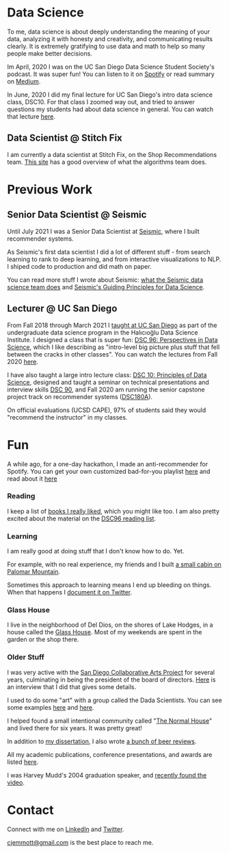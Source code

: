 # Data Science

To me, data science is about deeply understanding the meaning of your data, analyzing it with honesty and creativity, and communicating results clearly. It is extremely gratifying to use data and math to help so many people make better decisions. 

Im April, 2020 I was on the UC San Diego Data Science Student Society's podcast.  It was super fun!  You can listen to it on [Spotify](https://open.spotify.com/show/7yHiQn4eqjy2EAzRNEmQdf) or read summary on [Medium](https://medium.com/ds3ucsd/launching-our-podcast-conversations-with-colin-jemmott-36c567659e8c). 

In June, 2020 I did my final lecture for UC San Diego's intro data science class, DSC10.  For that class I zoomed way out, and tried to answer questions my students had about data science in general.  You can watch that lecture [here](https://www.youtube.com/watch?v=xisjz2AqwCU).

## Data Scientist @ Stitch Fix

I am currently a data scientist at Stitch Fix, on the Shop Recommendations team.  [This site](https://algorithms-tour.stitchfix.com/) has a good overview of what the algorithms team does.

# Previous Work

## Senior Data Scientist @ Seismic

Until July 2021 I was a Senior Data Scientist at [Seismic](https://seismic.com/), where I built recommender systems. 

As Seismic's first data scientist I did a lot of different stuff - from search learning to rank to deep learning, and from interactive visualizations to NLP.  I shiped code to production and did math on paper. 

You can read more stuff I wrote about Seismic: [what the Seismic data science team does](https://medium.com/seismic-data-science/data-science-at-seismic-b4469c7cb6b0) and [Seismic's Guiding Principles for Data Science](https://medium.com/seismic-data-science/seismics-guiding-principles-for-data-science-957ef54e064e).

## Lecturer @ UC San Diego

From Fall 2018 through March 2021 I [taught at UC San Diego](https://ucsdnews.ucsd.edu/pressrelease/data_science_freshman_makes_his_first_cloud) as part of the undergraduate data science program in the Halıcıoğlu Data Science Institute. I designed a class that is super fun: [DSC 96: Perspectives in Data Science](https://www.dsc96.com/home), which I like describing as "intro-level big picture plus stuff that fell between the cracks in other classes".  You can watch the lectures from Fall 2020 [here](https://www.youtube.com/playlist?list=PL2xVoaOLNqb0VG4GrqRw98GkLk4R_Kcx3).

I have also taught a large intro lecture class: [DSC 10: Principles of Data Science](https://sites.google.com/view/dsc10), designed and taught a seminar on technical presentations and interview skills [DSC 90](https://www.dsc90.com/), and Fall 2020 am running the senior capstone project track on recommender systems ([DSC180A](https://github.com/jemmott/dsc180a06-fa20)).

On official evaluations (UCSD CAPE), 97% of students said they would "recommend the instructor" in my classes.

# Fun

A while ago, for a one-day hackathon, I made an anti-recommender for Spotify.  You can get your own customized bad-for-you playlist [here](http://badplaylist.com/) and read about it [here](https://github.com/jemmott/badvibes)

### Reading

I keep a list of [books I really liked](https://github.com/jemmott/books), which you might like too.  I am also pretty excited about the material on the [DSC96 reading list](https://sites.google.com/view/dsc96/reading).

### Learning

I am really good at doing stuff that I don't know how to do. Yet.

For example, with no real experience, my friends and I built [a small cabin on Palomar Mountain](https://www.deldiosglasshouse.com/palomar).

Sometimes this approach to learning means I end up bleeding on things.  When that happens I [document it on Twitter](https://twitter.com/WhyIAmBleeding).

### Glass House

I live in the neighborhood of Del Dios, on the shores of Lake Hodges, in a house called the [Glass House](https://www.deldiosglasshouse.com/).  Most of my weekends are spent in the garden or the shop there.

### Older Stuff

I was very active with the [San Diego Collaborative Arts Project](http://www.sdcap.org/) for several years, culminating in being the president of the board of directors.  [Here](http://sdvoyager.com/interview/meet-colin-jemmott-san-diego-collaborative-arts-project-mission-valley/) is an interview that I did that gives some details.

I used to do some "art" with a group called the Dada Scientists. You can see some examples [here](https://sdcap.org/youtopia-2016-afterburn-report/dada-scientists/) and [here](https://sdcap.org/youtopia-2017-afterburn-report/2017-dada-scientists/).

I helped found a small intentional community called "[The Normal House](https://sdcap.org/our-house-your-canvas/)" and lived there for six years.  It was pretty great!

In addition to [my dissertation](http://www.lulu.com/shop/colin-jemmott/model-based-recursive-bayesian-state-estimation-for-single-hydrophone-passive-sonar-localization/ebook/product-17362495.html?ppn=1), I also wrote [a bunch of beer reviews](http://www.lulu.com/shop/colin-jemmott/501-beers/paperback/product-15326831.html).

All my academic publications, conference presentations, and awards are listed [here](http://www.cjemmott.com/publications).

I was Harvey Mudd's 2004 graduation speaker, and [recently found the video](https://youtu.be/PQDhr8k128I?t=783).

# Contact

Connect with me on [LinkedIn](https://www.linkedin.com/in/cjemmott/) and [Twitter](https://twitter.com/colin_jemmott).

cjemmott@gmail.com is the best place to reach me.
